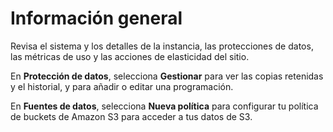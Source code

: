 Información general
===================

Revisa el sistema y los detalles de la instancia, las protecciones de datos, las métricas de uso y las acciones de elasticidad del sitio.   

En **Protección de datos**, selecciona **Gestionar** para ver las copias retenidas y el historial, y para añadir o editar una programación.

En **Fuentes de datos**, selecciona **Nueva política** para configurar tu política de buckets de Amazon S3 para acceder a tus datos de S3.
